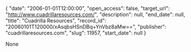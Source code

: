 {
  "date": "2006-01-01T12:00:00", 
  "open_access": false, 
  "target_url": "http://www.cuadrillaresources.com/", 
  "description": null, 
  "end_date": null, 
  "title": "Cuadrilla Resources", 
  "record_id": "20060101T120000/xAsqbsHSnDBq+YnVbz8aMw==", 
  "publisher": "cuadrillaresources.com", 
  "slug": 11957, 
  "start_date": null
}

None